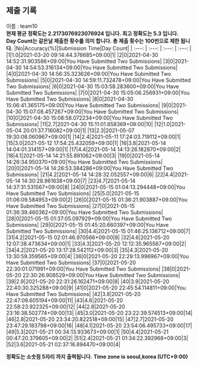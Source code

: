 


  
## 제출 기록  
이름 : team10  
**현재 평균 정확도는 2.2173076923076924 입니다. 최고 정확도는 5.3 입니다.**  
**Day Count는 같은날 제출한 횟수를 의미 합니다. 총 제출 횟수는 100번으로 제한 됩니다.**
|No|Accuracy(%)|Submission Time|Day Count|
| :---: | :---: | :---: | :---: |
|1|1.0|2021-03-20 09:14:44.376685+09:00|1|
|2|0|2021-04-30 14:52:31.903586+09:00|You Have Submitted Two Submissions|
|3|0|2021-04-30 14:54:53.316134+09:00|You Have Submitted Two Submissions|
|4|0|2021-04-30 14:56:35.323626+09:00|You Have Submitted Two Submissions|
|5|0|2021-04-30 14:59:11.732478+09:00|You Have Submitted Two Submissions|
|6|0|2021-04-30 15:03:58.283600+09:00|You Have Submitted Two Submissions|
|7|0|2021-04-30 15:05:06.256931+09:00|You Have Submitted Two Submissions|
|8|0|2021-04-30 15:06:41.365175+09:00|You Have Submitted Two Submissions|
|9|0|2021-04-30 15:07:08.457267+09:00|You Have Submitted Two Submissions|
|10|0|2021-04-30 15:08:58.072234+09:00|You Have Submitted Two Submissions|
|11|2.7|2021-04-30 15:11:01.858369+09:00|10|
|12|1.0|2021-05-04 20:01:37.716082+09:00|1|
|13|2.3|2021-05-07 19:30:08.060967+09:00|1|
|14|2.4|2021-05-11 17:24:03.719112+09:00|1|
|15|3.0|2021-05-12 17:54:25.432059+09:00|1|
|16|3.8|2021-05-14 14:04:01.314157+09:00|1|
|17|4.4|2021-05-14 14:13:26.182870+09:00|2|
|18|4.1|2021-05-14 14:21:55.891062+09:00|3|
|19|0|2021-05-14 14:26:34.950370+09:00|You Have Submitted Two Submissions|
|20|0|2021-05-14 14:26:53.384286+09:00|You Have Submitted Two Submissions|
|21|4.2|2021-05-14 14:28:32.052557+09:00|6|
|22|4.4|2021-05-14 14:30:28.961638+09:00|7|
|23|4.7|2021-05-14 14:37:31.531567+09:00|8|
|24|0|2021-05-15 01:04:13.294448+09:00|You Have Submitted Two Submissions|
|25|5.0|2021-05-15 01:06:09.584953+09:00|2|
|26|0|2021-05-15 01:36:21.903887+09:00|You Have Submitted Two Submissions|
|27|0|2021-05-15 01:36:39.460362+09:00|You Have Submitted Two Submissions|
|28|0|2021-05-15 01:37:05.097929+09:00|You Have Submitted Two Submissions|
|29|0|2021-05-15 01:45:20.660397+09:00|You Have Submitted Two Submissions|
|30|4.4|2021-05-15 01:46:25.136712+09:00|7|
|31|4.2|2021-05-15 02:01:46.970566+09:00|8|
|32|4.6|2021-05-20 12:07:38.473634+09:00|1|
|33|4.3|2021-05-20 12:12:35.965567+09:00|2|
|34|4.2|2021-05-20 13:17:28.542112+09:00|3|
|35|4.3|2021-05-20 13:30:59.359565+09:00|4|
|36|0|2021-05-20 22:29:13.996967+09:00|You Have Submitted Two Submissions|
|37|0|2021-05-20 22:30:01.071991+09:00|You Have Submitted Two Submissions|
|38|0|2021-05-20 22:30:26.908529+09:00|You Have Submitted Two Submissions|
|39|2.9|2021-05-20 22:31:26.162471+09:00|8|
|40|3.9|2021-05-20 22:40:30.325288+09:00|9|
|41|0|2021-05-20 22:45:54.114811+09:00|You Have Submitted Two Submissions|
|42|3.8|2021-05-20 22:47:09.605194+09:00|11|
|43|4.6|2021-05-20 22:58:23.922325+09:00|12|
|44|2.8|2021-05-20 23:16:38.502774+09:00|13|
|45|3.0|2021-05-20 23:22:39.574513+09:00|14|
|46|2.8|2021-05-20 23:34:20.822518+09:00|15|
|47|2.7|2021-05-20 23:47:29.183798+09:00|16|
|48|4.1|2021-05-20 23:54:06.495733+09:00|17|
|49|5.3|2021-05-21 00:34:13.933673+09:00|1|
|50|4.4|2021-05-21 00:47:20.379605+09:00|2|
|51|2.4|2021-05-21 01:34:22.392968+09:00|3|
|52|3.6|2021-05-21 02:37:16.894470+09:00|4|


**정확도는 소숫점 5자리 까지 출력됩니다.**
**Time zone is seoul,korea (UTC+9:00)**
